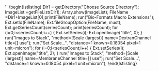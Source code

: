''
\begin{lstlisting)
Dir1 = getDirectory("Choose Source Directory");
ImageList =getFileList(Dir1);
Array.show(ImageList);
FileName =Dir1+ImageList[0];print(FileName);
run("Bio-Formats Macro Extensions");
Ext.setId(FileName);
Ext.fileGroupOption(FileName, must);
Ext.getSeriesCount(seriesCount); print(seriesCount);
for (i=0;i<seriesCount;i++) {
	Ext.setSeries(i);
	Ext.openImage("title", 0);
}
run("Images to Stack", "method=[Scale (largest)] name=DextranChannel title=[] use");
run("Set Scale...", "distance=1 known=0.18054 pixel=1 unit=micron");
for (i=0;i<seriesCount;i++) {
	Ext.setSeries(i);
	Ext.openImage("title", 2);
}
run("Images to Stack", "method=[Scale (largest)] name=MembraneChannel title=[] use");
run("Set Scale...", "distance=1 known=0.18054 pixel=1 unit=micron");
\end{lstlisting}